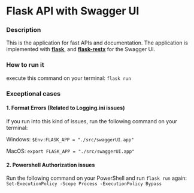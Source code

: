 # Flask API with Swagger UI
### Description
This is the application for fast APIs and documentation. The application is implemented with [**flask**](https://flask.palletsprojects.com/en/3.0.x/), and [**flask-restx**](https://flask-restx.readthedocs.io/en/latest/) for the Swagger UI.
### How to run it
execute this command on your terminal: ```flask run```
### Exceptional cases
#### 1. Format Errors (Related to Logging.ini issues)
If you run into this kind of issues, run the following command on your terminal:

Windows: ``$Env:FLASK_APP = "./src/swaggerUI.app"``

MacOS:  ``export FLASK_APP = "./src/swaggerUI.app"``
#### 2. Powershell Authorization issues
Run the following command on your PowerShell and run ``flask run`` again:
``Set-ExecutionPolicy -Scope Process -ExecutionPolicy Bypass``